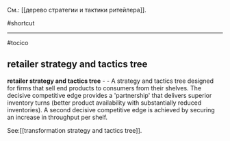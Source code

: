 См.: [[дерево стратегии и тактики ритейлера]].

#shortcut




<hr/>

#tocico

## retailer strategy and tactics tree

<b>retailer strategy and tactics tree</b> -  - A strategy and tactics tree designed for firms that sell end products to consumers from their shelves.  The decisive competitive edge provides a 'partnership' that delivers superior inventory turns (better product availability with substantially reduced inventories). A second decisive competitive edge is achieved by securing an increase in throughput per shelf. 
 



See:[[transformation strategy and tactics tree]].
